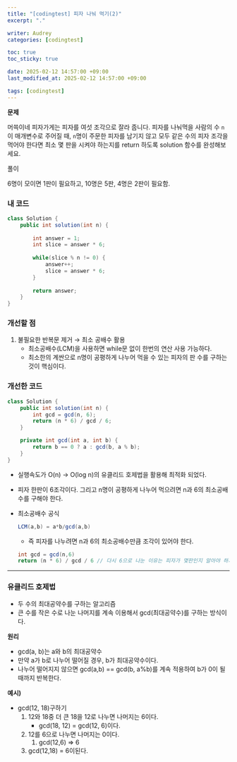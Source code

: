 ```yaml
---
title: "[codingtest] 피자 나눠 먹기(2)"
excerpt: "."

writer: Audrey
categories: [codingtest]

toc: true
toc_sticky: true

date: 2025-02-12 14:57:00 +09:00
last_modified_at: 2025-02-12 14:57:00 +09:00

tags: [codingtest]
---
```


**문제**

머쓱이네 피자가게는 피자를 여섯 조각으로 잘라 줍니다. 피자를 나눠먹을 사람의 수 `n`이 매개변수로 주어질 때, `n`명이 주문한 피자를 남기지 않고 모두 같은 수의 피자 조각을 먹어야 한다면 최소 몇 판을 시켜야 하는지를 return 하도록 solution 함수를 완성해보세요.

풀이

6명이 모이면 1판이 필요하고, 10명은 5판, 4명은 2판이 필요함.

### 내 코드

```java
class Solution {
    public int solution(int n) {
        
        int answer = 1;
        int slice = answer * 6;
        
        while(slice % n != 0) {
            answer++;
            slice = answer * 6;
        }
        
        return answer;
    }
}
```

### 개선할 점

1. 불필요한 반복문 제거 → 최소 공배수 활용
    - 최소공배수(LCM)을 사용하면 while문 없이 한번의 연산 사용 가능하다.
    - 최소한의 계싼으로 n명이 공평하게 나누어 먹을 수 있는 피자의 판 수를 구하는 것이 핵심이다.

### 개선한 코드

```java
class Solution {
    public int solution(int n) {
        int gcd = gcd(n, 6); 
        return (n * 6) / gcd / 6;
    }

    private int gcd(int a, int b) {
        return b == 0 ? a : gcd(b, a % b);
    }
}
```

- 실행속도가 O(n) → O(log n)의 유클리드 호제법을 활용해 최적화 되었다.
- 피자 한판이 6조각이다. 그리고 n명이 공평하게 나누어 먹으려면 n과 6의 최소공배수를 구해야 한다.
- 최소공배수 공식
    
    ```java
    LCM(a,b) = a*b/gcd(a,b)
    ```
    
    - 즉 피자를 나누려면 n과 6의 최소공배수만큼 조각이 있어야 한다.
    
    ```java
    int gcd = gcd(n,6)
    return (n * 6) / gcd / 6 // 다시 6으로 나눈 이유는 피자가 몇판인지 알아야 하기 때문이다..
    ```
    

---

### 유클리드 호제법

- 두 수의 최대공약수를 구하는 알고리즘
- 큰 수를 작은 수로 나눈 나머지를 계속 이용해서 gcd(최대공약수)를 구하는 방식이다.

**원리**

- gcd(a, b)는 a와 b의 최대공약수
- 만약 a가 b로 나누어 떨어질 경우, b가 최대공약수이다.
- 나누어 떨어지지 않으면 gcd(a,b) == gcd(b, a%b)를 계속 적용하여 b가 0이 될때까지 반복한다.

**예시)**

- gcd(12, 18)구하기
    1. 12와 18중 더 큰 18을 12로 나누면 나머지는 6이다. 
        - gcd(18, 12) = gcd(12, 6)이다.
    2. 12를 6으로 나누면 나머지는 0이다.
        1. gcd(12,6) ⇒ 6 
    3. gcd(12,18) = 6이된다.
